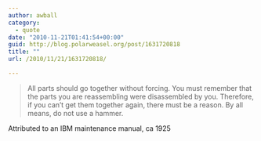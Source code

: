 ```yaml
---
author: awball
category:
  - quote
date: "2010-11-21T01:41:54+00:00"
guid: http://blog.polarweasel.org/post/1631720818
title: ""
url: /2010/11/21/1631720818/

---
```

> All parts should go together without forcing. You must remember that the parts you are reassembling were disassembled by you. Therefore, if you can’t get them together again, there must be a reason. By all means, do not use a hammer.

 Attributed to an IBM maintenance manual, ca 1925
